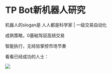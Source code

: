 # TP Bot新机器人研究

机器人的slogan是 人人都是科学家 | 一级交易自动化

成熟策略，0基础驾驭高频交易

智能执行，无经验掌控市场节奏





看看已经成功的人士：

![](D:\Onedrive\Web3\投研\项目调研\一级调研\assets\image-20250615221618748.png)